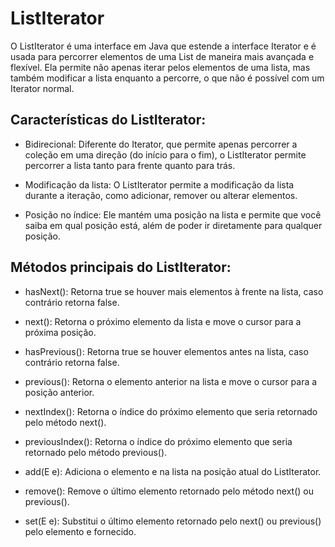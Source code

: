 # ListIterator
O ListIterator é uma interface em Java que estende a interface Iterator e é usada para percorrer elementos de uma List de maneira mais avançada e flexível. Ela permite não apenas iterar pelos elementos de uma lista, mas também modificar a lista enquanto a percorre, o que não é possível com um Iterator normal.

## Características do ListIterator:
- Bidirecional: Diferente do Iterator, que permite apenas percorrer a coleção em uma direção (do início para o fim), o ListIterator permite percorrer a lista tanto para frente quanto para trás.


- Modificação da lista: O ListIterator permite a modificação da lista durante a iteração, como adicionar, remover ou alterar elementos.


- Posição no índice: Ele mantém uma posição na lista e permite que você saiba em qual posição está, além de poder ir diretamente para qualquer posição.

## Métodos principais do ListIterator:

- hasNext(): Retorna true se houver mais elementos à frente na lista, caso contrário retorna false.


- next(): Retorna o próximo elemento da lista e move o cursor para a próxima posição.


- hasPrevious(): Retorna true se houver elementos antes na lista, caso contrário retorna false.


- previous(): Retorna o elemento anterior na lista e move o cursor para a posição anterior.


- nextIndex(): Retorna o índice do próximo elemento que seria retornado pelo método next().

    
- previousIndex(): Retorna o índice do próximo elemento que seria retornado pelo método previous().

    
- add(E e): Adiciona o elemento e na lista na posição atual do ListIterator.


- remove(): Remove o último elemento retornado pelo método next() ou previous().

    
- set(E e): Substitui o último elemento retornado pelo next() ou previous() pelo elemento e fornecido.